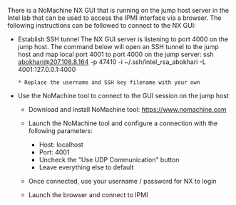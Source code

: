 There is a NoMachine NX GUI that is running on the jump host server in the Intel lab that can be used to access the IPMI interface via a browser. The following instructions can be followed to connect to the NX GUI:

- Establish SSH tunnel
  The NX GUI server is listening to port 4000 on the jump host. The command below will open an SSH tunnel to the jump host and map local port 4001 to port 4000 on the jump server:
    ssh abokhari@207.108.8.164 -p 47410 -i ~/.ssh/intel_rsa_abokhari -L 4001:127.0.0.1:4000
    
      * Replace the username and SSH key filename with your own
      
- Use the NoMachine tool to connect to the GUI session on the jump host
  - Download and install NoMachine tool: https://www.nomachine.com
  - Launch the NoMachine tool and configure a connection with the following parameters:
    - Host: localhost
    - Port: 4001
    - Uncheck the "Use UDP Communication" button
    - Leave everything else to default
    
  - Once connected, use your username / password for NX to login
  - Launch the browser and connect to IPMI
